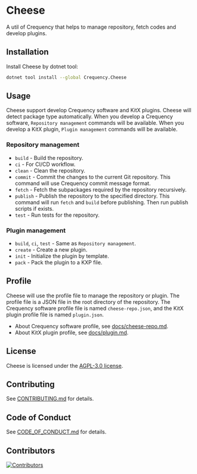 # Cheese

A util of Crequency that helps to manage repository, fetch codes and develop plugins.

## Installation

Install Cheese by dotnet tool:

```bash
dotnet tool install --global Crequency.Cheese
```

## Usage

Cheese support develop Crequency software and KitX plugins. Cheese will detect package type automatically. When you develop a Crequency software, `Repository management` commands will be available. When you develop a KitX plugin, `Plugin management` commands will be available.

### Repository management

- `build` - Build the repository.
- `ci` - For CI/CD workflow.
- `clean` - Clean the repository.
- `commit` - Commit the changes to the current Git repository. This command will use Crequency commit message format.
- `fetch` - Fetch the subpackages required by the repository recursively.
- `publish` - Publish the repository to the specified directory. This command will run `fetch` and `build` before publishing. Then run publish scripts if exists.
- `test` - Run tests for the repository.

### Plugin management

- `build`, `ci`, `test` - Same as `Repository management`.
- `create` - Create a new plugin.
- `init` - Initialize the plugin by template.
- `pack` - Pack the plugin to a KXP file.

## Profile

Cheese will use the profile file to manage the repository or plugin. The profile file is a JSON file in the root directory of the repository. The Crequency software profile file is named `cheese-repo.json`, and the KitX plugin profile file is named `plugin.json`.

- About Crequency software profile, see [docs/cheese-repo.md](docs/cheese-repo.md).
- About KitX plugin profile, see [docs/plugin.md](docs/plugin.md).

## License

Cheese is licensed under the [AGPL-3.0 license](LICENSE).

## Contributing

See [CONTRIBUTING.md](.github/CONTRIBUTING.md) for details.

## Code of Conduct

See [CODE_OF_CONDUCT.md](.github/CODE_OF_CONDUCT.md) for details.

## Contributors

[![Contributors](https://contrib.rocks/image?repo=Crequency/Cheese)](https://github.com/Crequency/Cheese/graphs/contributors)
